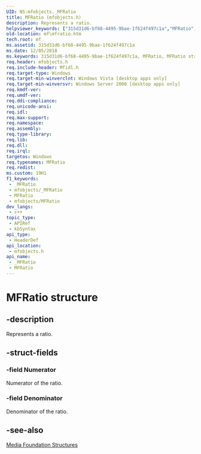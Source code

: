 ```yaml
---
UID: NS:mfobjects._MFRatio
title: MFRatio (mfobjects.h)
description: Represents a ratio.
helpviewer_keywords: ["315d31d6-bf68-4495-9bae-1f624f497c1a","MFRatio","MFRatio structure [Media Foundation]","mf.mfratio","mfobjects/MFRatio"]
old-location: mf\mfratio.htm
tech.root: mf
ms.assetid: 315d31d6-bf68-4495-9bae-1f624f497c1a
ms.date: 12/05/2018
ms.keywords: 315d31d6-bf68-4495-9bae-1f624f497c1a, MFRatio, MFRatio structure [Media Foundation], mf.mfratio, mfobjects/MFRatio
req.header: mfobjects.h
req.include-header: Mfidl.h
req.target-type: Windows
req.target-min-winverclnt: Windows Vista [desktop apps only]
req.target-min-winversvr: Windows Server 2008 [desktop apps only]
req.kmdf-ver: 
req.umdf-ver: 
req.ddi-compliance: 
req.unicode-ansi: 
req.idl: 
req.max-support: 
req.namespace: 
req.assembly: 
req.type-library: 
req.lib: 
req.dll: 
req.irql: 
targetos: Windows
req.typenames: MFRatio
req.redist: 
ms.custom: 19H1
f1_keywords:
 - _MFRatio
 - mfobjects/_MFRatio
 - MFRatio
 - mfobjects/MFRatio
dev_langs:
 - c++
topic_type:
 - APIRef
 - kbSyntax
api_type:
 - HeaderDef
api_location:
 - mfobjects.h
api_name:
 - _MFRatio
 - MFRatio
---
```


# MFRatio structure


## -description

Represents a ratio.

## -struct-fields

### -field Numerator

Numerator of the ratio.

### -field Denominator

Denominator of the ratio.

## -see-also

<a href="/windows/desktop/medfound/media-foundation-structures">Media Foundation Structures</a>

